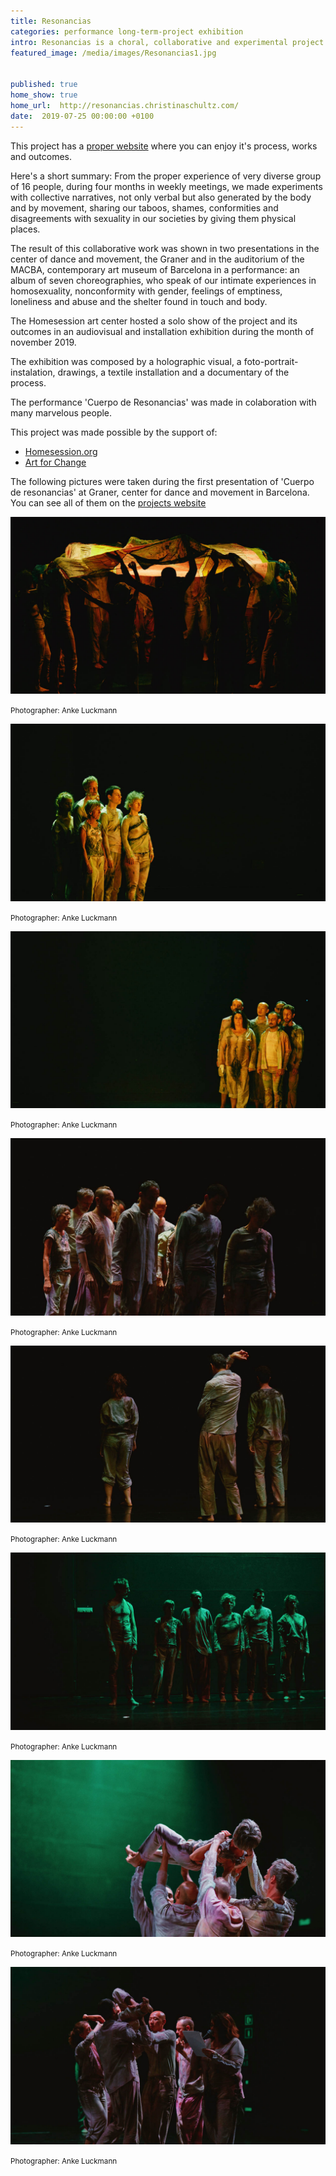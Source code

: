 ```yaml
---
title: Resonancias
categories: performance long-term-project exhibition
intro: Resonancias is a choral, collaborative and experimental project on sexual diversity and pleasure from an LGTBI+ point of view.
featured_image: /media/images/Resonancias1.jpg


published: true
home_show: true
home_url:  http://resonancias.christinaschultz.com/
date:  2019-07-25 00:00:00 +0100
---
```

This project has a [proper website](http://resonancias.christinaschultz.com/) where you can enjoy it's process, works and outcomes.

Here's a short summary:
From the proper experience of very diverse group of 16 people, during four months in weekly meetings, we made experiments with collective narratives, not only verbal but also generated by the body and by movement, sharing our taboos, shames, conformities and disagreements with sexuality in our societies by giving them physical places. 

The result of this collaborative work was shown in two presentations in the center of dance and movement, the Graner and in the auditorium of the MACBA, contemporary art museum of Barcelona in a performance: an album of seven choreographies, who speak of our intimate experiences in homosexuality, nonconformity with gender, feelings of emptiness, loneliness and abuse and the shelter found in touch and body.

The Homesession art center hosted a solo show of the project and its outcomes in an audiovisual and installation exhibition during the month of november 2019.

The exhibition was composed by a holographic visual, a foto-portrait-instalation, drawings, a textile installation and a documentary of the process.

The performance 'Cuerpo de Resonancias' was made in colaboration with many marvelous people.

This project was made possible by the support of:

* [Homesession.org](https://homesession.org)
* [Art for Change](https://obrasociallacaixa.org/es/cultura/art-for-change/)

The following pictures were taken during the first presentation of 'Cuerpo de resonancias' at Graner, center for dance and movement in Barcelona. You can see all of them on the [projects website](http://resonancias.christinaschultz.com/)

![image](/media/images/Resonancias2.jpg)

<small>Photographer: Anke Luckmann</small>

![image](/media/images/Resonancias3.jpg)

<small>Photographer: Anke Luckmann</small>

![image](/media/images/Resonancias4.jpg)

<small>Photographer: Anke Luckmann</small>

![image](/media/images/Resonancias5.jpg)

<small>Photographer: Anke Luckmann</small>

![image](/media/images/Resonancias6.jpg)

<small>Photographer: Anke Luckmann</small>

![image](/media/images/Resonancias7.jpg)

<small>Photographer: Anke Luckmann</small>

![image](/media/images/Resonancias8.jpg)

<small>Photographer: Anke Luckmann</small>

![image](/media/images/Resonancias9.jpg)

<small>Photographer: Anke Luckmann</small>




